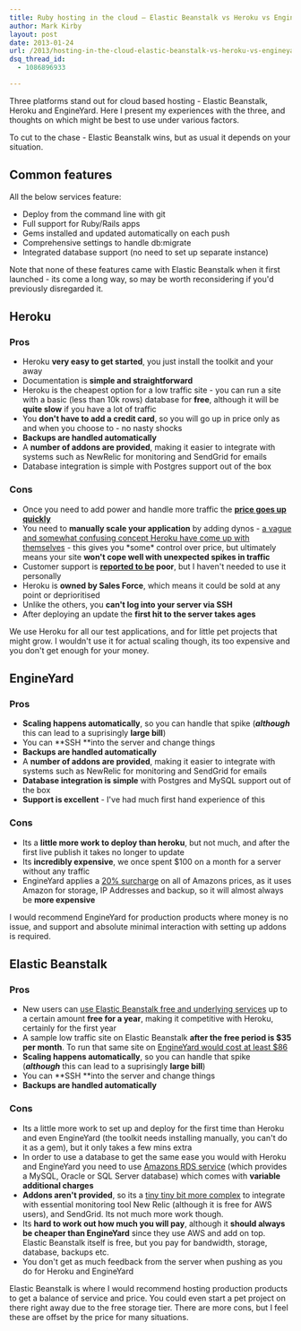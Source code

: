 ```yaml
---
title: Ruby hosting in the cloud – Elastic Beanstalk vs Heroku vs EngineYard
author: Mark Kirby
layout: post
date: 2013-01-24
url: /2013/hosting-in-the-cloud-elastic-beanstalk-vs-heroku-vs-engineyard/
dsq_thread_id:
  - 1086896933

---
```

Three platforms stand out for cloud based hosting - Elastic Beanstalk, Heroku and EngineYard. Here I present my experiences with the three, and thoughts on which might be best to use under various factors.

To cut to the chase - Elastic Beanstalk wins, but as usual it depends on your situation.

## Common features

All the below services feature:

  * Deploy from the command line with git
  * Full support for Ruby/Rails apps
  * Gems installed and updated automatically on each push
  * Comprehensive settings to handle db:migrate
  * Integrated database support (no need to set up separate instance)

Note that none of these features came with Elastic Beanstalk when it first launched - its come a long way, so may be worth reconsidering if you'd previously disregarded it.

## Heroku

### Pros

  * Heroku **very easy to get started**, you just install the toolkit and your away
  * Documentation is **simple and straightforward**
  * Heroku is the cheapest option for a low traffic site - you can run a site with a basic (less than 10k rows) database for **free**, although it will be **quite slow** if you have a lot of traffic
  * You **don't have to add a credit card**, so you will go up in price only as and when you choose to - no nasty shocks
  * **Backups are handled automatically**
  * A **number of addons are provided**, making it easier to integrate with systems such as NewRelic for monitoring and SendGrid for emails
  * Database integration is simple with Postgres support out of the box

### Cons

  * Once you need to add power and handle more traffic the **[price goes up quickly][1]**
  * You need to **manually scale your application** by adding dynos - [a vague and somewhat confusing concept Heroku have come up with themselves][2] - this gives you \*some\* control over price, but ultimately means your site **won't cope well with unexpected spikes in traffic**
  * Customer support is **[reported to be][3] poor**, but I haven't needed to use it personally
  * Heroku is **owned by Sales Force**, which means it could be sold at any point or deprioritised
  * Unlike the others, you **can't log into your server via SSH**
  * After deploying an update the **first hit to the server takes ages**

We use Heroku for all our test applications, and for little pet projects that might grow. I wouldn't use it for actual scaling though, its too expensive and you don't get enough for your money.

## EngineYard

### Pros

  * **Scaling happens automatically**, so you can handle that spike (***although*** this can lead to a suprisingly **large bill**)
  * You can **SSH **into the server and change things
  * **Backups are handled automatically**
  * A **number of addons are provided**, making it easier to integrate with systems such as NewRelic for monitoring and SendGrid for emails
  * **Database integration is simple** with Postgres and MySQL support out of the box
  * **Support is excellent** - I've had much first hand experience of this

### Cons

  * Its a **little more work to deploy than heroku**, but not much, and after the first live publish it takes no longer to update
  * Its <strong>incredibly expensive</strong>, we once spent $100 on a month for a server without any traffic
  * EngineYard applies a [20% surcharge][4] on all of Amazons prices, as it uses Amazon for storage, IP Addresses and backup, so it will almost always be **more expensive**

I would recommend EngineYard for production products where money is no issue, and support and absolute minimal interaction with setting up addons is required.

## Elastic Beanstalk

### Pros

  * New users can [use Elastic Beanstalk free and underlying services][5] up to a certain amount **free for a year**, making it competitive with Heroku, certainly for the first year
  * A sample low traffic site on Elastic Beanstalk **after the free period is $35 per month**. To run that same site on [EngineYard would cost at least $86][4]
  * **Scaling happens automatically**, so you can handle that spike (***although*** this can lead to a suprisingly **large bill**)
  * You can **SSH **into the server and change things
  * **Backups are handled automatically**

### Cons

  * Its a little more work to set up and deploy for the first time than Heroku and even EngineYard (the toolkit needs installing manually, you can't do it as a gem), but it only takes a few mins extra
  * In order to use a database to get the same ease you would with Heroku and EngineYard you need to use <a href="http://aws.amazon.com/rds/">Amazons RDS service</a> (which provides a MySQL, Oracle or SQL Server database) which comes with <strong>variable additional charges</strong>
  * **Addons aren't provided**, so its a [tiny tiny bit more complex][6] to integrate with essential monitoring tool New Relic (although it is free for AWS users), and SendGrid. Its not much more work though.
  * Its **hard to work out how much you will pay**, although it **should always be cheaper than EngineYard** since they use AWS and add on top. Elastic Beanstalk itself is free, but you pay for bandwidth, storage, database, backups etc.
  * You don't get as much feedback from the server when pushing as you do for Heroku and EngineYard

Elastic Beanstalk is where I would recommend hosting production products to get a balance of service and price. You could even start a pet project on there right away due to the free storage tier. There are more cons, but I feel these are offset by the price for many situations.

 [1]: http://www.smashingboxes.com/heroku-vs-amazon-web-services/
 [2]: https://devcenter.heroku.com/articles/dynos
 [3]: http://www.smashingboxes.com/heroku-vs-aws-revisited/
 [4]: https://www.engineyard.com/products/cloud/pricing
 [5]: http://aws.amazon.com/pricing/elasticbeanstalk/
 [6]: http://blog.newrelic.com/2012/12/05/deploying-a-scalable-application-with-aws-elastic-beanstalk-and-new-relic/?utm_source=feedburner&utm_medium=feed&utm_campaign=Feed%3A+NewRelic+%28New+Relic+Blog%29